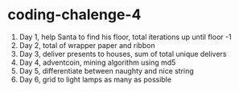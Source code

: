 # coding-chalenge-4
1. Day 1, help Santa to find his floor, total iterations up until floor -1
2. Day 2, total of wrapper paper and ribbon
3. Day 3, deliver presents to houses, sum of total unique delivers
4. Day 4, adventcoin, mining algorithm using md5
5. Day 5, differentiate between naughty and nice string
6. Day 6, grid to light lamps as many as possible
